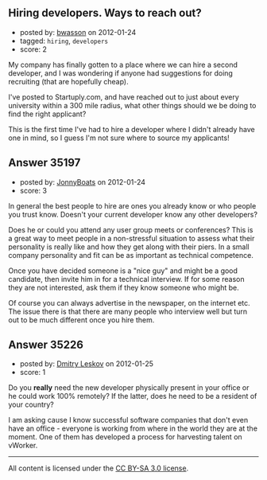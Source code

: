 ## Hiring developers. Ways to reach out?

- posted by: [bwasson](https://stackexchange.com/users/-1/12611-bwasson) on 2012-01-24
- tagged: `hiring`, `developers`
- score: 2

My company has finally gotten to a place where we can hire a second developer, and I was wondering if anyone had suggestions for doing recruiting (that are hopefully cheap). 

I've posted to Startuply.com, and have reached out to just about every university within a 300 mile radius, what other things should we be doing to find the right applicant?

This is the first time I've had to hire a developer where I didn't already have one in mind, so I guess I'm not sure where to source my applicants!


## Answer 35197

- posted by: [JonnyBoats](https://stackexchange.com/users/-1/3100-jonnyboats) on 2012-01-24
- score: 3

In general the best people to hire are ones you already know or who people you trust know. Doesn't your current developer know any other developers?

Does he or could you attend any user group meets or conferences? This is a great way to meet people in a non-stressful situation to assess what their personality is really like and how they get along with their piers. In a small company personality and fit can be as important as technical competence.

Once you have decided someone is a "nice guy" and might be a good candidate, then invite him in for a technical interview. If for some reason they are not interested, ask them if they know someone who might be.

Of course you can always advertise in the newspaper, on the internet etc. The issue there is that there are many people who interview well but turn out to be much different once you hire them.


## Answer 35226

- posted by: [Dmitry Leskov](https://stackexchange.com/users/-1/2093-dmitry-leskov) on 2012-01-25
- score: 1

Do you __really__ need the new developer physically present in your office or he could work 100% remotely? If the latter, does he need to be a resident of your country?

I am asking cause I know successful software companies that don't even have an office - everyone is working from where in the world they are at the moment. One of them has developed a process for harvesting talent on vWorker.



---

All content is licensed under the [CC BY-SA 3.0 license](https://creativecommons.org/licenses/by-sa/3.0/).

